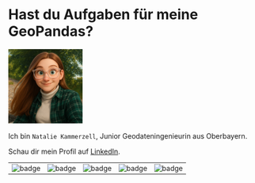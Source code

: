 # Hast du Aufgaben für meine GeoPandas?

<img src="geotrixi.png" alt="avatar" width="150"/>

Ich bin `Natalie Kammerzell`, Junior Geodateningenieurin aus Oberbayern.

Schau dir mein Profil auf [LinkedIn](www.linkedin.com/in/geotrixi).

<table>
  <tr>
    <td>
      <img src="https://www.datacamp.com/statement-of-accomplishment/badge/course/11d50c7e8bf22a4890f659dc209f8a8b27346a6f.png" alt="badge" width="170"/>
    </td>
    <td>
      <img src="https://www.datacamp.com/statement-of-accomplishment/badge/course/d419e3dc8eae86ab781106c9744493cd1ca88403.png" alt="badge" width="170"/>
    </td>
    <td>
      <img src="https://www.datacamp.com/statement-of-accomplishment/badge/course/2c4e06a83fe2fda4dfec6728f729165577ad9f3f.png" alt="badge" width="170"/>
    </td>
    <td>
      <img src="https://www.datacamp.com/statement-of-accomplishment/badge/course/db43d0acae2fa4e239a4c204967cc77a3e721d11.png" alt="badge" width="170"/>
    </td>
    <td>
      <img src="https://www.datacamp.com/statement-of-accomplishment/badge/course/771183a7fc0cf56aa825d8abed507fc29f404ced.png" alt="badge" width="170"/>
    </td>
  </tr>
</table>
